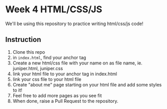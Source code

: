 # Week 4 HTML/CSS/JS

We'll be using this repository to practice writing html/css/js code!

## Instruction
1. Clone this repo
2. in `index.html`, find your anchor tag
3. Create a new html/css file with your name on as file name, ie. juniper.html, juniper.css
4. link your html file to your anchor tag in index.html
5. link your css file to your html file
6. Create "about me" page starting on your html file and add some styles to it! 
7. Feel free to add more pages as you see fit
8. When done, raise a Pull Request to the repository.